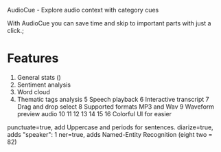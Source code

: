 AudioCue - Explore audio context with category cues

With AudioCue you can save time and skip to important parts with just a click.;

# Features

1. General stats ()
2. Sentiment analysis
3. Word cloud
4. Thematic tags analysis
   5 Speech playback
   6 Interactive transcript
   7 Drag and drop select
   8 Supported formats MP3 and Wav
   9 Waveform preview audio
   10
   11
   12
   13
   14
   15
   16 Colorful UI for easier

punctuate=true, add Uppercase and periods for sentences.
diarize=true, adds "speaker": 1
ner=true, adds Named-Entity Recognition (eight two = 82)
